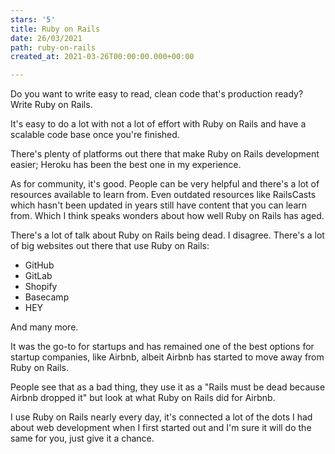 ```yaml
---
stars: '5'
title: Ruby on Rails
date: 26/03/2021
path: ruby-on-rails
created_at: 2021-03-26T00:00:00.000+00:00

---
```

Do you want to write easy to read, clean code that's production ready? Write Ruby on Rails.

It's easy to do a lot with not a lot of effort with Ruby on Rails and have a scalable code base once you're finished.

There's plenty of platforms out there that make Ruby on Rails development easier; Heroku has been the best one in my experience.

As for community, it's good. People can be very helpful and there's a lot of resources available to learn from. Even outdated resources like RailsCasts which hasn't been updated in years still have content that you can learn from. Which I think speaks wonders about how well Ruby on Rails has aged.

There's a lot of talk about Ruby on Rails being dead. I disagree. There's a lot of big websites out there that use Ruby on Rails:

* GitHub
* GitLab
* Shopify
* Basecamp
* HEY

And many more.

It was the go-to for startups and has remained one of the best options for startup companies, like Airbnb, albeit Airbnb has started to move away from Ruby on Rails.

People see that as a bad thing, they use it as a "Rails must be dead because Airbnb dropped it" but look at what Ruby on Rails did for Airbnb.

I use Ruby on Rails nearly every day, it's connected a lot of the dots I had about web development when I first started out and I'm sure it will do the same for you, just give it a chance.
